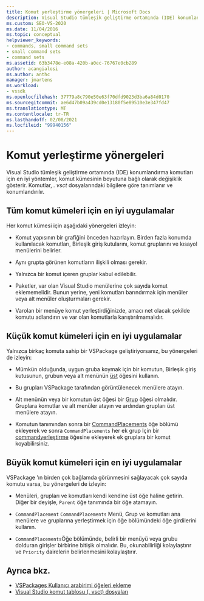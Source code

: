 ```yaml
---
title: Komut yerleştirme yönergeleri | Microsoft Docs
description: Visual Studio tümleşik geliştirme ortamında (IDE) konumlandırma komutları için kılavuzları ve en iyi uygulamaları öğrenin.
ms.custom: SEO-VS-2020
ms.date: 11/04/2016
ms.topic: conceptual
helpviewer_keywords:
- commands, small command sets
- small command sets
- command sets
ms.assetid: 63b3478e-e08a-420b-a0ec-76767e0cb289
author: acangialosi
ms.author: anthc
manager: jmartens
ms.workload:
- vssdk
ms.openlocfilehash: 37779a8c790e50e63f70dfd9023d3ba6a84d0170
ms.sourcegitcommit: ae6d47b09a439cd0e13180f5e89510e3e347fd47
ms.translationtype: MT
ms.contentlocale: tr-TR
ms.lasthandoff: 02/08/2021
ms.locfileid: "99940156"
---
```

# <a name="command-placement-guidelines"></a>Komut yerleştirme yönergeleri
Visual Studio tümleşik geliştirme ortamında (IDE) konumlandırma komutları için en iyi yöntemler, komut kümesinin boyutuna bağlı olarak değişiklik gösterir. Komutlar, *. vsct* dosyalarındaki bilgilere göre tanımlanır ve konumlandırılır.

## <a name="best-practices-for-all-command-sets"></a>Tüm komut kümeleri için en iyi uygulamalar
 Her komut kümesi için aşağıdaki yönergeleri izleyin:

- Komut yapısının bir grafiğini önceden hazırlayın. Birden fazla konumda kullanılacak komutları, Birleşik giriş kutularını, komut gruplarını ve kısayol menülerini belirler.

- Aynı grupta görünen komutların ilişkili olması gerekir.

- Yalnızca bir komut içeren gruplar kabul edilebilir.

- Paketler, var olan Visual Studio menülerine çok sayıda komut eklememelidir. Bunun yerine, yeni komutları barındırmak için menüler veya alt menüler oluşturmaları gerekir.

- Varolan bir menüye komut yerleştirdiğinizde, amacı net olacak şekilde komutu adlandırın ve var olan komutlarla karıştırılmamalıdır.

## <a name="best-practices-for-small-command-sets"></a>Küçük komut kümeleri için en iyi uygulamalar
 Yalnızca birkaç komuta sahip bir VSPackage geliştiriyorsanız, bu yönergeleri de izleyin:

- Mümkün olduğunda, uygun gruba koymak için bir komutun, Birleşik giriş kutusunun, grubun veya alt menünün [üst](../../extensibility/parent-element.md) öğesini kullanın.

- Bu grupları VSPackage tarafından görüntülenecek menülere atayın.

- Alt menünün veya bir komutun üst öğesi bir [Grup](../../extensibility/group-element.md) öğesi olmalıdır. Gruplara komutlar ve alt menüler atayın ve ardından grupları üst menülere atayın.

- Komutun tanımından sonra bir [CommandPlacements](../../extensibility/commandplacements-element.md) öğe bölümü ekleyerek ve sonra `CommandPlacements` her ek grup Için bir [commandyerleştirme](../../extensibility/commandplacement-element.md) öğesine ekleyerek ek gruplara bir komut koyabilirsiniz.

## <a name="best-practices-for-large-command-sets"></a>Büyük komut kümeleri için en iyi uygulamalar
 VSPackage 'ın birden çok bağlamda görünmesini sağlayacak çok sayıda komutu varsa, bu yönergeleri de izleyin:

- Menüleri, grupları ve komutları kendi kendine üst öğe haline getirin. Diğer bir deyişle, `Parent` öğe tanımında bir öğe atamayın.

- `CommandPlacement` `CommandPlacements` Menü, Grup ve komutları ana menülere ve gruplarına yerleştirmek için öğe bölümündeki öğe girdilerini kullanın.

- `CommandPlacements`Öğe bölümünde, belirli bir menüyü veya grubu dolduran girişler birbirine bitişik olmalıdır. Bu, okunabilirliği kolaylaştırır ve `Priority` dairelerin belirlenmesini kolaylaştırır.

## <a name="see-also"></a>Ayrıca bkz.
- [VSPackages Kullanıcı arabirimi öğeleri ekleme](../../extensibility/internals/how-vspackages-add-user-interface-elements.md)
- [Visual Studio komut tablosu (. vsct) dosyaları](../../extensibility/internals/visual-studio-command-table-dot-vsct-files.md)
